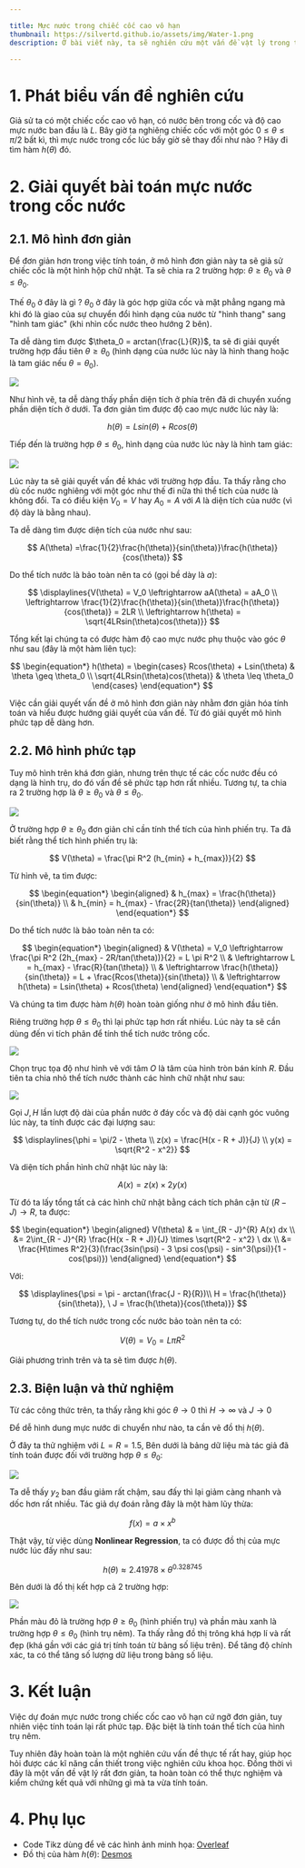 ```yaml
---

title: Mực nước trong chiếc cốc cao vô hạn
thumbnail: https://silvertd.github.io/assets/img/Water-1.png
description: Ở bài viết này, ta sẽ nghiên cứu một vấn đề vật lý trong thực tế. Đó là mực nước trong một cốc nước sẽ thay đổi như nào khi thay đổi góc nghiêng giữa cốc và mặt phẳng ngang,...

---
```


# 1. Phát biểu vấn đề nghiên cứu
Giả sử ta có một chiếc cốc cao vô hạn, có nước bên trong cốc và độ cao mực nước ban đầu là $L$. Bây giờ ta nghiêng chiếc cốc với một góc $0 \leq \theta \leq \pi/2$ bất kì, thì mực nước trong cốc lúc bấy giờ sẽ thay đổi như nào ? Hãy đi tìm hàm $h(\theta)$ đó.

# 2. Giải quyết bài toán mực nước trong cốc nước
## 2.1. Mô hình đơn giản
Để đơn giản hơn trong việc tính toán, ở mô hình đơn giản này ta sẽ giả sử chiếc cốc là một hình hộp chữ nhật. Ta sẽ chia ra 2 trường hợp: $\theta \geq \theta_0$ và $\theta \leq \theta_0$.

Thế $\theta_0$ ở đây là gì ? $\theta_0$ ở đây là góc hợp giữa cốc và mặt phẳng ngang mà khi đó là giao của sự chuyển đổi hình dạng của nước từ "hình thang" sang "hình tam giác" (khi nhìn cốc nước theo hướng 2 bên).

Ta dễ dàng tìm được $\theta_0 = arctan(\frac{L}{R})$, ta sẽ đi giải quyết trường hợp đầu tiên $\theta \geq \theta_0$ (hình dạng của nước lúc này là hình thang hoặc là tam giác nếu $\theta = \theta_0$).

![](https://silvertd.github.io/assets/img/Water-1.png)

Như hình vẽ, ta dễ dàng thấy phần diện tích ở phía trên đã di chuyển xuống phần diện tích ở dưới. Ta đơn giản tìm được độ cao mực nước lúc này là:

$$
h(\theta) = Lsin(\theta) + Rcos(\theta)
$$

Tiếp đến là trường hợp $\theta \leq \theta_0$, hình dạng của nước lúc này là hình tam giác:

![](https://silvertd.github.io/assets/img/Water-2.png)

Lúc này ta sẽ giải quyết vấn đề khác với trường hợp đầu. Ta thấy rằng cho dù cốc nước nghiêng với một góc như thế đi nữa thì thể tích của nước là không đổi. Ta có điều kiện $V_0 = V$ hay $A_0 = A$ với $A$ là diện tích của nước (vì độ dày là bằng nhau).

Ta dễ dàng tìm được diện tích của nước như sau:

$$
A(\theta) =\frac{1}{2}\frac{h(\theta)}{sin(\theta)}\frac{h(\theta)}{cos(\theta)}
$$

Do thể tích nước là bảo toàn nên ta có (gọi bề dày là $a$):

$$
\displaylines{V(\theta) = V_0 \leftrightarrow aA(\theta) = aA_0 \\
\leftrightarrow \frac{1}{2}\frac{h(\theta)}{sin(\theta)}\frac{h(\theta)}{cos(\theta)} = 2LR \\
\leftrightarrow h(\theta) = \sqrt{4LRsin(\theta)cos(\theta)}}
$$

Tổng kết lại chúng ta có được hàm độ cao mực nước phụ thuộc vào góc $\theta$ như sau (đây là một hàm liên tục):

$$
\begin{equation*}
h(\theta) = 
\begin{cases}
    Rcos(\theta) + Lsin(\theta) & \theta \geq \theta_0 \\
    \sqrt{4LRsin(\theta)cos(\theta)} & \theta \leq \theta_0
\end{cases}
\end{equation*}
$$

Việc cần giải quyết vấn đề ở mô hình đơn giản này nhằm đơn giản hóa tính toán và hiểu được hướng giải quyết của vấn đề. Từ đó giải quyết mô hình phức tạp dễ dàng hơn.

## 2.2. Mô hình phức tạp
Tuy mô hình trên khá đơn giản, nhưng trên thực tế các cốc nước đều có dạng là hình trụ, do đó vấn đề sẽ phức tạp hơn rất nhiều. Tương tự, ta chia ra 2 trường hợp là $\theta \geq \theta_0$ và $\theta \leq \theta_0$.

![](https://silvertd.github.io/assets/img/Water-6.png)

Ở trường hợp $\theta \geq \theta_0$ đơn giản chỉ cần tính thể tích của hình phiến trụ. Ta đã biết rằng thể tích hình phiến trụ là:

$$
V(\theta) = \frac{\pi R^2 (h_{min} + h_{max})}{2}
$$

Từ hình vẽ, ta tìm được:

$$
\begin{equation*}
\begin{aligned}
& h_{max} = \frac{h(\theta)}{sin(\theta)} \\
& h_{min} = h_{max} - \frac{2R}{tan(\theta)}
\end{aligned}
\end{equation*}
$$

Do thể tích nước là bảo toàn nên ta có:

$$
\begin{equation*}
\begin{aligned}
& V(\theta) = V_0 \leftrightarrow \frac{\pi R^2 (2h_{max} - 2R/tan(\theta))}{2} = L \pi R^2 \\
& \leftrightarrow L = h_{max} - \frac{R}{tan(\theta)} \\
& \leftrightarrow \frac{h(\theta)}{sin(\theta)} = L + \frac{Rcos(\theta)}{sin(\theta)} \\
& \leftrightarrow h(\theta) = Lsin(\theta) + Rcos(\theta)
\end{aligned}
\end{equation*}
$$

Và chúng ta tìm được hàm $h(\theta)$ hoàn toàn giống như ở mô hình đầu tiên.

Riêng trường hợp $\theta \leq \theta_0$ thì lại phức tạp hơn rất nhiều. Lúc này ta sẽ cần dùng đến vi tích phân để tính thể tích nước trông cốc.

![](https://silvertd.github.io/assets/img/Water-7.png)

Chọn trục tọa độ như hình vẽ với tâm $O$ là tâm của hình tròn bán kính $R$. Đầu tiên ta chia nhỏ thể tích nước thành các hình chữ nhật như sau:

![](https://silvertd.github.io/assets/img/Water-3.png)

Gọi $J, H$ lần lượt độ dài của phần nước ở đáy cốc và độ dài cạnh góc vuông lúc này, ta tính được các đại lượng sau:

$$
\displaylines{\phi = \pi/2 - \theta \\
z(x) = \frac{H(x - R + J)}{J} \\
y(x) = \sqrt{R^2 - x^2}}
$$

Và diện tích phần hình chữ nhật lúc này là:

$$
A(x) = z(x) \times 2y(x)
$$

Từ đó ta lấy tổng tất cả các hình chữ nhật bằng cách tích phân cận từ $(R - J) \rightarrow R$, ta được:

$$
\begin{equation*}
\begin{aligned}
    V(\theta) & = \int_{R - J}^{R} A(x) dx \\
    &= 2\int_{R - J}^{R} \frac{H(x - R + J)}{J} \times \sqrt{R^2 - x^2} \ dx \\
    &= \frac{H\times R^2}{3}(\frac{3sin(\psi) - 3 \psi cos(\psi) - sin^3(\psi)}{1 - cos(\psi)})
\end{aligned}
\end{equation*}
$$

Với:

$$
\displaylines{\psi = \pi - arctan(\frac{J - R}{R})\\
H = \frac{h(\theta)}{sin(\theta)}, \ J = \frac{h(\theta)}{cos(\theta)}}
$$

Tương tự, do thể tích nước trong cốc nước bảo toàn nên ta có:

$$
V(\theta) = V_0 = L\pi R^2
$$

Giải phương trình trên và ta sẽ tìm được $h(\theta)$.

## 2.3. Biện luận và thử nghiệm
Từ các công thức trên, ta thấy rằng khi góc $\theta \rightarrow 0$ thì $H \rightarrow \infty$ và $J \rightarrow 0$

Để dễ hình dung mực nước di chuyển như nào, ta cần vẽ đồ thị $h(\theta)$.

Ở đây ta thử nghiệm với $L = R = 1.5$, Bên dưới là bảng dữ liệu mà tác giả đã tính toán được đối với trường hợp $\theta \leq \theta_0$:

![](https://silvertd.github.io/assets/img/Water-5.png)

Ta dễ thấy $y_2$ ban đầu giảm rất chậm, sau đấy thì lại giảm càng nhanh và dốc hơn rất nhiều. Tác giả dự đoán rằng đây là một hàm lũy thừa:

$$
f(x) = a \times x^b
$$

Thật vậy, từ việc dùng <b>Nonlinear Regression</b>, ta có được đồ thị của mực nước lúc đấy như sau:

$$
h(\theta) \approx 2.41978 \times \theta^{0.328745}
$$

Bên dưới là đồ thị kết hợp cả 2 trường hợp:

![](https://silvertd.github.io/assets/img/Water-4.png)

Phần màu đỏ là trường hợp $\theta \geq \theta_0$ (hình phiến trụ) và phần màu xanh là trường hợp $\theta \leq \theta_0$ (hình trụ nêm). Ta thấy rằng đồ thị trông khá hợp lí và rất đẹp (khá gần với các giá trị tính toán từ bảng số liệu trên). Để tăng độ chính xác, ta có thể tăng số lượng dữ liệu trong bảng số liệu. 

# 3. Kết luận
Việc dự đoán mực nước trong chiếc cốc cao vô hạn cứ ngỡ đơn giản, tuy nhiên việc tính toán lại rất phức tạp. Đặc biệt là tính toán thể tích của hình trụ nêm.

Tuy nhiên đây hoàn toàn là một nghiên cứu vấn đề thực tế rất hay, giúp học hỏi được các kĩ năng cần thiết trong việc nghiên cứu khoa học. Đồng thời vì đây là một vấn đề vật lý rất đơn giản, ta hoàn toàn có thể thực nghiệm và kiểm chứng kết quả với những gì mà ta vừa tính toán.

# 4. Phụ lục
- Code Tikz dùng để vẽ các hình ảnh minh họa: [Overleaf](https://www.overleaf.com/read/zbkmhxwnnzkz#56e3b5)
- Đồ thị của hàm $h(\theta)$: [Desmos](https://www.desmos.com/calculator/wi2givlwd3)
